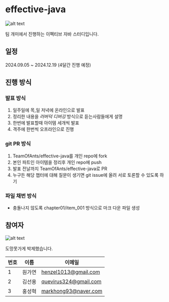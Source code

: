 # effective-java

![alt text](https://image.aladin.co.kr/product/17119/64/cover500/8966262287_1.jpg)  

팀 개미에서 진행하는 이펙티브 자바 스터디입니다.

## 일정
2024.09.05 ~ 2024.12.19 (4달간 진행 예정)

## 진행 방식

### 발표 방식
1. 일주일에 목,일 저녁에 온라인으로 발표
2. 정리한 내용을 *러버덕 디버깅* 방식으로 듣는사람들에게 설명
3. 한번에 발표할때 아이템 세개씩 발표
4. 격주에 한번씩 오프라인으로 진행

### git PR 방식  
1. TeamOfAnts/effective-java를 개인 repo에 fork
2. 본인 파트인 아이템을 정리후 개인 repo에 push
3. 발표 전날까지 TeamOfAnts/effective-java로 PR
4. 누구든 해당 챕터에 대해 질문이 생기면 git issue에 올려 서로 토론할 수 있도록 하기

### 파일 채번 방식
- 충돌나지 않도록 chapter01/item_001 방식으로 마크 다운 파일 생성

## 참여자


![alt text](https://i.pinimg.com/550x/a9/f1/2a/a9f12ad9bfe0baa4f6e629d1e0fa439c.jpg)  

도망못가게 박제했습니다.

| 번호 | 이름  | 이메일         | 
|------|-------|--------------|
| 1    | 원가연 | henzel1013@gmail.com         |
| 2    | 김선용 | quevirus324@gmail.com        |
| 3    | 홍성혁 | markhong93@naver.com     |
